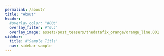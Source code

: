 ```yaml
---
permalink: /about/
title: "About"
header:
  #overlay_color: "#000"
  overlay_filter: #"0.2"
  overlay_image: assets/post_teasers/thedatafix_orange/orange_line.001.jpeg
sidebar:
  title: #"Sample Title"
  nav: sidebar-sample
---
```

